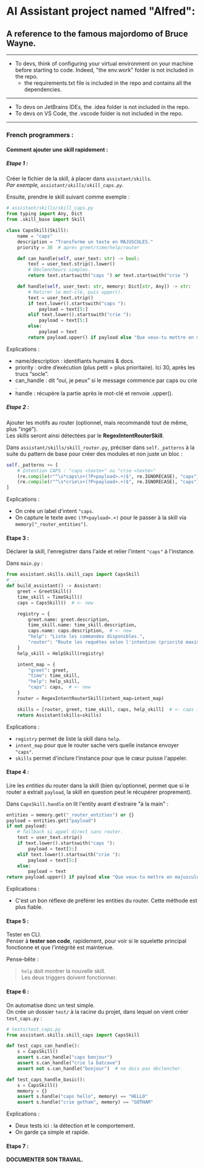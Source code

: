 # AI Assistant project named "Alfred":
## A reference to the famous majordomo of Bruce Wayne.

---

- To devs, think of configuring your virtual environment on your machine before starting to code. Indeed, "the env.work"
folder is not included in the repo.
    - the requirements.txt file is included in the repo and contains all the dependencies.

---

- To devs on JetBrains IDEs, the .idea folder is not included in the repo.
- To devs on VS Code, the .vscode folder is not included in the repo.

---

### **French programmers :**

#### Comment ajouter une skill rapidement :

##### Etape 1 :

Créer le fichier de la skill, à placer dans `assistant/skills`.\
*Par exemple, `assistant/skills/skill_caps.py`.*

Ensuite, prendre le skill suivant comme exemple :

```python
# assistant/skills/skill_caps.py
from typing import Any, Dict
from .skill_base import Skill

class CapsSkill(Skill):
    name = "caps"
    description = "Transforme un texte en MAJUSCULES."
    priority = 30  # après greet/time/help/router

    def can_handle(self, user_text: str) -> bool:
        text = user_text.strip().lower()
        # Déclencheurs simples.
        return text.startswith("caps ") or text.startswith("crie ")

    def handle(self, user_text: str, memory: Dict[str, Any]) -> str:
        # Retirer le mot-clé, puis upper().
        text = user_text.strip()
        if text.lower().startswith("caps "):
            payload = text[5:]
        elif text.lower().startswith("crie "):
            payload = text[5:]
        else:
            payload = text
        return payload.upper() if payload else "Que veux-tu mettre en majuscules ?"
```

Explications :
- name/description : identifiants humains & docs.
- priority : ordre d’exécution (plus petit = plus prioritaire). Ici 30, après les trucs “socle”.
- can_handle : dit “oui, je peux” si le message commence par caps ou crie .
- handle : récupère la partie après le mot-clé et renvoie .upper().

##### Etape 2 :

Ajouter les motifs au router (optionnel, mais recommandé tout de même, plus "ingé").\
Les skills seront ainsi détectées par le **RegexIntentRouterSkill**.

Dans `assistant/skills/skill_router.py`, préciser dans `self._patterns` 
à la suite du pattern de base pour créer des modules et non juste un bloc :

```python
self._patterns += [
    # Intention CAPS : "caps <texte>" ou "crie <texte>"
    (re.compile(r"^\s*caps\s+(?P<payload>.+)$", re.IGNORECASE), "caps"),
    (re.compile(r"^\s*crie\s+(?P<payload>.+)$", re.IGNORECASE), "caps"),
]
```

Explications :
- On crée un label d'intent `"caps`.
- On capture le texte avec `(?P<payload>.+)` pour le passer à la skill via `memory["_router_entities"]`.

#### Etape 3 :

Déclarer la skill, l'enregistrer dans l'aide et relier l'intent `"caps"` à l'instance.

Dans `main.py` :

```python
from assistant.skills.skill_caps import CapsSkill
# ...
def build_assistant() -> Assistant:
    greet = GreetSkill()
    time_skill = TimeSkill()
    caps = CapsSkill()  # <- new

    registry = {
        greet.name: greet.description,
        time_skill.name: time_skill.description,
        caps.name: caps.description,  # <- new
        "help": "Liste les commandes disponibles.",
        "router": "Route les requêtes selon l'intention (priorité maximale).",
    }
    help_skill = HelpSkill(registry)

    intent_map = {
        "greet": greet,
        "time": time_skill,
        "help": help_skill,
        "caps": caps,  # <- new
    }
    router = RegexIntentRouterSkill(intent_map=intent_map)

    skills = [router, greet, time_skill, caps, help_skill]  # <- caps incluse
    return Assistant(skills=skills)
```

Explications :
- `registry` permet de liste la skill dans `help`.
- `intent_map` pour que le router sache vers quelle instance envoyer `"caps"`.
- `skills` permet d'inclure l'instance pour que le cœur puisse l'appeler.

#### Etape 4 :

Lire les *entities* du router dans la skill (bien qu'optionnel, permet que si le router a extrait `payload`, 
la skill en question peut le récupérer proprement).

Dans `CapsSkill.handle` on lit l'entity avant d'extraire "à la main" :

```python
entities = memory.get("_router_entities") or {}
payload = entities.get("payload")
if not payload:
    # fallback si appel direct sans router.
    text = user_text.strip()
    if text.lower().startswith("caps "):
        payload = text[5:]
    elif text.lower().startswith("crie "):
        payload = text[5:]
    else:
        payload = text
return payload.upper() if payload else "Que veux-tu mettre en majuscules ?"
```

Explications :
- C'est un bon réflexe de préférer les entities du router. Cette méthode est plus fiable. 

#### Etape 5 :

Tester en CLI.\
Penser à **tester son code**, rapidement, pour voir si le squelette principal fonctionne et que l'intégrité est maintenue.

Pense-bête :

> `help` doit montrer la nouvelle skill.\
> Les deux triggers doivent fonctionner.

#### Etape 6 :

On automatise donc un test simple.\
On crée un dossier `test/` à la racine du projet, dans lequel on vient créer `test_caps.py` :

```python
# tests/test_caps.py
from assistant.skills.skill_caps import CapsSkill

def test_caps_can_handle():
    s = CapsSkill()
    assert s.can_handle("caps bonjour")
    assert s.can_handle("crie la batcave")
    assert not s.can_handle("bonjour")  # ne dois pas déclencher.

def test_caps_handle_basic():
    s = CapsSkill()
    memory = {}
    assert s.handle("caps hello", memory) == "HELLO"
    assert s.handle("crie gotham", memory) == "GOTHAM"
```

Explications :
- Deux tests ici : la détection et le comportement.
- On garde ça simple et rapide.

#### Etape 7 :

**DOCUMENTER SON TRAVAIL.**
